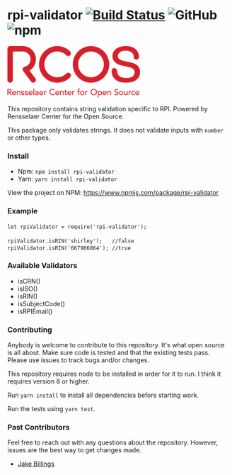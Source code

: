 # rpi-validator [![Build Status](https://travis-ci.org/rcos/rpi-validator.svg?branch=master)](https://travis-ci.org/rcos/rpi-validator) ![GitHub](https://img.shields.io/github/license/mashape/apistatus.svg) ![npm](https://img.shields.io/npm/dt/rpi-validator.svg)

![rcos](art/rcos-logo-300.png)

This repository contains string validation specific to RPI. Powered by Rensselaer Center for the Open Source.

This package only validates strings. It does not validate inputs with `number` or other types.

### Install ###
 - Npm: `npm install rpi-validator`
 - Yarn: `yarn install rpi-validator`

View the project on NPM: https://www.npmjs.com/package/rpi-validator

### Example ###
```
let rpiValidator = require('rpi-validator');

rpiValidator.isRIN('shirley');   //false
rpiValidator.isRIN('667986864'); //true
```

### Available Validators ###
- isCRN()
- isISO()
- isRIN()
- isSubjectCode()
- isRPIEmail()

### Contributing ###

Anybody is welcome to contribute to this repository. It's what open source is all about. Make sure code is tested and that the existing tests pass. Please use issues to track bugs and/or changes.

This repository requires node to be installed in order for it to run. I think it requires version 8 or higher.

Run `yarn install` to install all dependencies before starting work.

Run the tests using `yarn test`.

### Past Contributors ###

Feel free to reach out with any questions about the repository. However, issues are the best way to get changes made.

- [Jake Billings](https://jakebillings.com)
